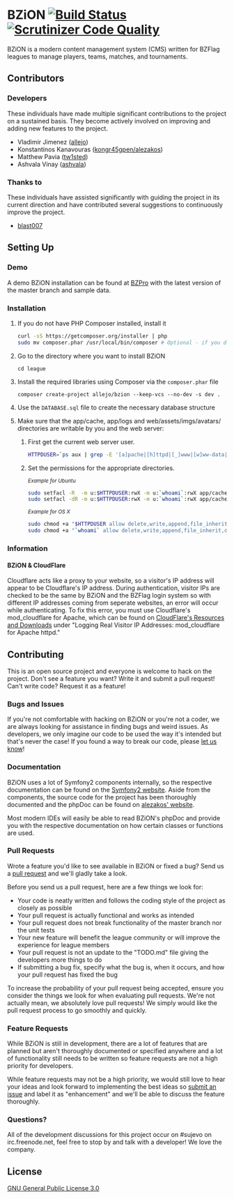 # BZiON [![Build Status](https://travis-ci.org/allejo/bzion.png?branch=master)](https://travis-ci.org/allejo/bzion) [![Scrutinizer Code Quality](https://scrutinizer-ci.com/g/allejo/bzion/badges/quality-score.png?s=291afbdf9d3ff68b2e2f44e9d02533795bcbf107)](https://scrutinizer-ci.com/g/allejo/bzion/)

BZiON is a modern content management system (CMS) written for BZFlag leagues to manage players, teams, matches, and tournaments.

## Contributors

### Developers

These individuals have made multiple significant contributions to the project on a sustained basis. They become actively involved on improving and adding new features to the project.

- Vladimir Jimenez ([allejo](https://github.com/allejo))
- Konstantinos Kanavouras ([kongr45gpen/alezakos](https://github.com/kongr45gpen))
- Matthew Pavia ([tw1sted](https://github.com/mattpavia))
- Ashvala Vinay ([ashvala](https://github.com/Ashvala))

### Thanks to

These individuals have assisted significantly with guiding the project in its current direction and have contributed several suggestions to continuously improve the project.

- [blast007](https://github.com/blast007)

## Setting Up

### Demo

A demo BZiON installation can be found at [BZPro](http://bzpro.net/bzion/web/dev.php) with the latest version of the master branch and sample data.

### Installation

1. If you do not have PHP Composer installed, install it

    ```bash
    curl -sS https://getcomposer.org/installer | php
    sudo mv composer.phar /usr/local/bin/composer # Optional - if you don't run this step, you will need to use the path of the new composer.phar file every time you invoke it
    ```

2. Go to the directory where you want to install BZiON

      `cd league`

3. Install the required libraries using Composer via the `composer.phar` file

      `composer create-project allejo/bzion --keep-vcs --no-dev -s dev .`

4. Use the `DATABASE.sql` file to create the necessary database structure

5. Make sure that the app/cache, app/logs and web/assets/imgs/avatars/ directories
   are writable by you and the web server:

   1. First get the current web server user.

      ```bash
      HTTPDUSER=`ps aux | grep -E '[a]pache|[h]ttpd|[_]www|[w]ww-data|[n]ginx' | grep -v root | head -1 | cut -d\  -f1`
      ```

   2. Set the permissions for the appropriate directories.

      <sub>_Example for Ubuntu_</sub>  
      ```bash
      sudo setfacl -R  -m u:$HTTPDUSER:rwX -m u:`whoami`:rwX app/cache app/logs web/assets/imgs/avatars/
      sudo setfacl -dR -m u:$HTTPDUSER:rwX -m u:`whoami`:rwX app/cache app/logs web/assets/imgs/avatars/
      ```

      <sub>_Example for OS X_</sub>  
      ```bash
      sudo chmod +a "$HTTPDUSER allow delete,write,append,file_inherit,directory_inherit" app/cache app/logs web/assets/imgs/avatars/
      sudo chmod +a "`whoami` allow delete,write,append,file_inherit,directory_inherit" app/cache app/logs web/assets/imgs/avatars/
      ```

### Information

#### BZiON & CloudFlare

Cloudflare acts like a proxy to your website, so a visitor's IP address will appear to be Cloudflare's IP address. During authentication, visitor IPs are checked to be the same by BZiON and the BZFlag login system so with different IP addresses coming from seperate websites, an error will occur while authenticating. To fix this error, you must use Cloudflare's mod_cloudflare for Apache, which can be found on [CloudFlare's Resources and Downloads](https://www.cloudflare.com/resources-downloads) under "Logging Real Visitor IP Addresses: mod_cloudflare for Apache httpd."

## Contributing

This is an open source project and everyone is welcome to hack on the project. Don't see a feature you want? Write it and submit a pull request! Can't write code? Request it as a feature!

### Bugs and Issues

If you're not comfortable with hacking on BZiON or you're not a coder, we are always looking for assistance in finding bugs and weird issues. As developers, we only imagine our code to be used the way it's intended but that's never the case! If you found a way to break our code, please [let us know](https://github.com/allejo/bzion/issues)!

### Documentation

BZiON uses a lot of Symfony2 components internally, so the respective documentation can be found on the [Symfony2 website](http://symfony.com/doc/current/index.html). Aside from the components, the source code for the project has been thoroughly documented and the phpDoc can be found on [alezakos' website](http://helit.org/bziondoc/phpdoc/).

Most modern IDEs will easily be able to read BZiON's phpDoc and provide you with the respective documentation on how certain classes or functions are used.

### Pull Requests

Wrote a feature you'd like to see available in BZiON or fixed a bug? Send us a [pull request](https://github.com/allejo/bzion/pulls) and we'll gladly take a look.

Before you send us a pull request, here are a few things we look for:

- Your code is neatly written and follows the coding style of the project as closely as possible
- Your pull request is actually functional and works as intended
- Your pull request does not break functionality of the master branch nor the unit tests
- Your new feature will benefit the league community or will improve the experience for league members
- Your pull request is not an update to the "TODO.md" file giving the developers more things to do
- If submitting a bug fix, specify what the bug is, when it occurs, and how your pull request has fixed the bug

To increase the probability of your pull request being accepted, ensure you consider the things we look for when evaluating pull requests. We're not actually mean, we absolutely love pull requests! We simply would like the pull request process to go smoothly and quickly.

### Feature Requests

While BZiON is still in development, there are a lot of features that are planned but aren't thoroughly documented or specified anywhere and a lot of functionality still needs to be written so feature requests are not a high priority for developers.

While feature requests may not be a high priority, we would still love to hear your ideas and look forward to implementing the best ideas so [submit an issue](https://github.com/allejo/bzion/issues) and label it as "enhancement" and we'll be able to discuss the feature thoroughly.

### Questions?

All of the development discussions for this project occur on #sujevo on irc.freenode.net, feel free to stop by and talk with a developer! We love the company.

## License

[GNU General Public License 3.0](https://github.com/allejo/bzion/blob/master/LICENSE.md)
